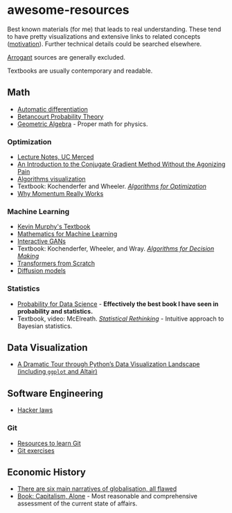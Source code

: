 # awesome-resources

Best known materials (for me) that leads to real understanding. These tend to have pretty visualizations and extensive links to related concepts ([motivation](https://www.quora.com/Do-highly-intuitive-thinkers-generally-feel-stifled-by-highly-proof-based-rigor-heavy-mathematics-eg-that-taught-at-the-undergrad-grad-level/answer/William-Bulmer-2)). Further technical details could be searched elsewhere.

[Arrogant](https://www.reddit.com/r/math/comments/7gqhlc/what_to_say_instead_of_trivially/) sources are generally excluded.

Textbooks are usually contemporary and readable.

## Math

- [Automatic differentiation](https://www.youtube.com/watch?v=wG_nF1awSSY)
- [Betancourt Probability Theory](https://betanalpha.github.io/assets/case_studies/probability_theory.html)
- [Geometric Algebra](https://www.youtube.com/watch?v=60z_hpEAtD8) - Proper math for physics.

### Optimization
- [Lecture Notes, UC Merced](https://faculty.ucmerced.edu/mcarreira-perpinan/teaching/EECS260/lecture-notes.pdf)
- [An Introduction to the Conjugate Gradient Method Without the Agonizing Pain](https://www.cs.cmu.edu/~quake-papers/painless-conjugate-gradient.pdf)
- [Algorithms visualization](https://github.com/jiupinjia/Visualize-Optimization-Algorithms)
- Textbook: Kochenderfer and Wheeler. [_Algorithms for Optimization_](https://mykel.kochenderfer.com/textbooks/)
- [Why Momentum Really Works](https://distill.pub/2017/momentum/)

### Machine Learning
- [Kevin Murphy's Textbook](https://probml.github.io/pml-book/)
- [Mathematics for Machine Learning](https://mml-book.github.io)
- [Interactive GANs](https://poloclub.github.io/ganlab/)
- Textbook: Kochenderfer, Wheeler, and Wray. [_Algorithms for Decision Making_](https://algorithmsbook.com/)
- [Transformers from Scratch](https://e2eml.school/transformers.html)
- [Diffusion models](https://lilianweng.github.io/posts/2021-07-11-diffusion-models/)

### Statistics
- [Probability for Data Science](https://probability4datascience.com) - **Effectively the best book I have seen in probability and statistics.**
- Textbook, video: McElreath. [_Statistical Rethinking_](https://github.com/rmcelreath/stat_rethinking_2020) - Intuitive approach to Bayesian statistics.


## Data Visualization

- [A Dramatic Tour through Python’s Data Visualization Landscape (including `ggplot` and Altair)](https://dsaber.com/2016/10/02/a-dramatic-tour-through-pythons-data-visualization-landscape-including-ggplot-and-altair/)


## Software Engineering

- [Hacker laws](https://github.com/dwmkerr/hacker-laws)

### Git
- [Resources to learn Git](https://try.github.io/)
- [Git exercises](https://gitexercises.fracz.com/)


## Economic History
- [There are six main narratives of globalisation, all flawed](https://aeon.co/essays/there-are-six-main-narratives-of-globalisation-all-flawed)
- [Book: Capitalism, Alone](https://blogs.lse.ac.uk/lsereviewofbooks/2019/11/11/book-review-capitalism-alone-by-branko-milanovic/) - Most reasonable and comprehensive assessment of the current state of affairs.

